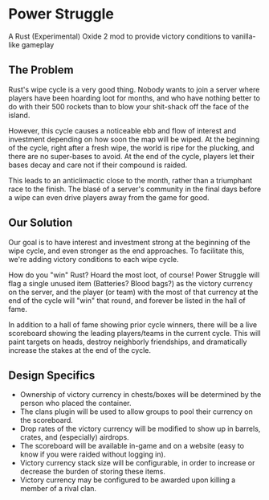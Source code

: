 # Power Struggle
A Rust (Experimental) Oxide 2 mod to provide victory conditions to vanilla-like gameplay

## The Problem
Rust's wipe cycle is a very good thing. Nobody wants to join a server where players have been hoarding loot for months, and who have nothing better to do with their 500 rockets than to blow your shit-shack off the face of the island.

However, this cycle causes a noticeable ebb and flow of interest and investment depending on how soon the map will be wiped. At the beginning of the cycle, right after a fresh wipe, the world is ripe for the plucking, and there are no super-bases to avoid. At the end of the cycle, players let their bases decay and care not if their compound is raided.

This leads to an anticlimactic close to the month, rather than a triumphant race to the finish. The blasé of a server's community in the final days before a wipe can even drive players away from the game for good.

## Our Solution
Our goal is to have interest and investment strong at the beginning of the wipe cycle, and even stronger as the end approaches. To facilitate this, we're adding victory conditions to each wipe cycle.

How do you "win" Rust? Hoard the most loot, of course! Power Struggle will flag a single unused item (Batteries? Blood bags?) as the victory currency on the server, and the player (or team) with the most of that currency at the end of the cycle will "win" that round, and forever be listed in the hall of fame.

In addition to a hall of fame showing prior cycle winners, there will be a live scoreboard showing the leading players/teams in the current cycle. This will paint targets on heads, destroy neighborly friendships, and dramatically increase the stakes at the end of the cycle.

## Design Specifics
* Ownership of victory currency in chests/boxes will be determined by the person who placed the container.
* The clans plugin will be used to allow groups to pool their currency on the scoreboard.
* Drop rates of the victory currency will be modified to show up in barrels, crates, and (especially) airdrops.
* The scoreboard will be available in-game and on a website (easy to know if you were raided without logging in).
* Victory currency stack size will be configurable, in order to increase or decrease the burden of storing these items.
* Victory currency may be configured to be awarded upon killing a member of a rival clan.
